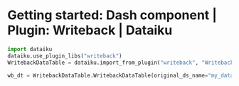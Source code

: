 # Getting started: Dash component | Plugin: Writeback | Dataiku

```python
import dataiku
dataiku.use_plugin_libs("writeback")
WritebackDataTable = dataiku.import_from_plugin("writeback", "WritebackDataTable")

wb_dt = WritebackDataTable.WritebackDataTable(original_ds_name="my_dataset")
```